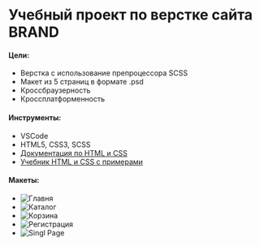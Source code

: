 # Учебный проект по верстке сайта BRAND

#### Цели:
- Верстка с использование препроцессора SCSS
- Макет из 5 страниц в формате .psd
- Кроссбраузерность
- Кроссплатформенность

#### Инструменты:
- VSCode
- HTML5, CSS3, SCSS
- [Документация по HTML и CSS](https://developer.mozilla.org/en-US/)
- [Учебник HTML и CSS с примерами](https://html5css.ru/)

#### Макеты:
- ![Главня](/макеты/Index.png)
- ![Каталог](/макеты/Product.png)
- ![Корзина](/макеты/Shopping%20Cart.png)
- ![Регистрация](/макеты/Checkout.png)
- ![Singl Page](/макеты/Single%20Page.png)
